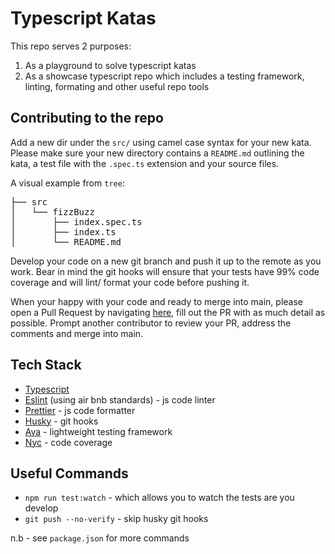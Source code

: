 # Typescript Katas

This repo serves 2 purposes:

1) As a playground to solve typescript katas
2) As a showcase typescript repo which includes a testing framework, linting, formating and other useful repo tools

## Contributing to the repo

Add a new dir under the `src/` using camel case syntax for your new kata. Please make sure your new directory contains
a `README.md` outlining the kata, a test file with the `.spec.ts` extension and your source files.

A visual example from `tree`:

<pre>
├── src
│   └── fizzBuzz
│       ├── index.spec.ts
│       ├── index.ts
│       └── README.md
</pre>

Develop your code on a new git branch and push it up to the remote as you work. Bear in mind the git 
hooks will ensure that your tests have 99% code coverage and will lint/ format your code before pushing it.

When your happy with your code and ready to merge into main, please open a Pull Request by navigating 
[here](https://github.com/jaskaransarkaria/typescript-katas), fill out the PR with as much detail as possible. Prompt
another contributor to review your PR, address the comments and merge into main.
## Tech Stack

* [Typescript](https://www.typescriptlang.org/)
* [Eslint](https://eslint.org/) (using air bnb standards) - js code linter
* [Prettier](https://prettier.io/) - js code formatter
* [Husky](https://typicode.github.io/husky/#/) - git hooks
* [Ava](https://github.com/avajs/ava) - lightweight testing framework
* [Nyc](https://github.com/istanbuljs/nyc) - code coverage

## Useful Commands

* `npm run test:watch` - which allows you to watch the tests are you develop
* `git push --no-verify` - skip husky git hooks

n.b - see `package.json` for more commands